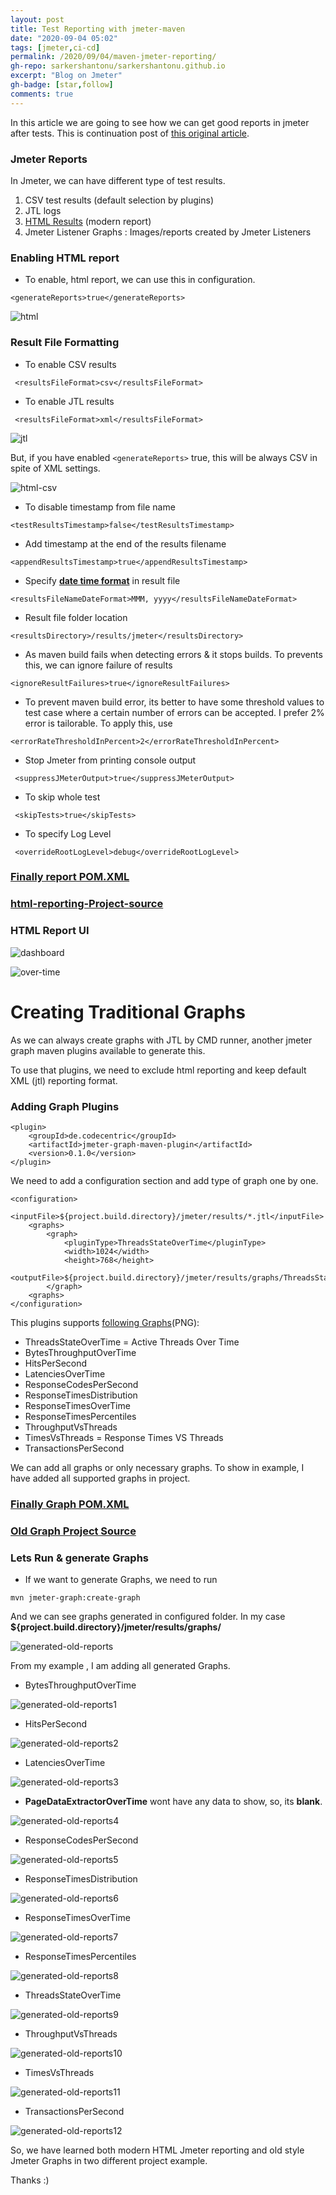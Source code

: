 ```yaml
---
layout: post
title: Test Reporting with jmeter-maven
date: "2020-09-04 05:02"
tags: [jmeter,ci-cd]
permalink: /2020/09/04/maven-jmeter-reporting/
gh-repo: sarkershantonu/sarkershantonu.github.io
excerpt: "Blog on Jmeter"
gh-badge: [star,follow]
comments: true
---
```

In this article we are going to see how we can get good reports in jmeter after tests. This is continuation post of [this original article](https://sarkershantonu.github.io/2020/08/28/maven-jmeter/).

### Jmeter Reports
In Jmeter, we can have different type of test results. 
1. CSV test results (default selection by plugins)
2. JTL logs 
3. [HTML Results](https://jmeter.apache.org/usermanual/generating-dashboard.html) (modern report)
4. Jmeter Listener Graphs : Images/reports created by Jmeter Listeners


### Enabling HTML report
- To enable, html report, we can use this in configuration. 

``` 
<generateReports>true</generateReports>
```

![html](/images/jmeter-maven/html-reports.JPG)

### Result File Formatting 
- To enable CSV results

```
 <resultsFileFormat>csv</resultsFileFormat>
``` 

- To enable JTL results 

```
 <resultsFileFormat>xml</resultsFileFormat>
``` 

![jtl](/images/jmeter-maven/jtl-created.JPG)

But, if you have enabled ```<generateReports>``` true, this will be always CSV in spite of  XML settings. 

![html-csv](/images/jmeter-maven/html-csv-reports.JPG)

- To disable timestamp from file name

```
<testResultsTimestamp>false</testResultsTimestamp>
``` 

- Add timestamp at the end of the results filename

```
<appendResultsTimestamp>true</appendResultsTimestamp>
```

- Specify [**date time format**](http://joda-time.sourceforge.net/apidocs/org/joda/time/format/DateTimeFormat.html) in result file 

```
<resultsFileNameDateFormat>MMM, yyyy</resultsFileNameDateFormat>
```

- Result file folder location 

```
<resultsDirectory>/results/jmeter</resultsDirectory>
```

- As maven build fails when detecting errors  & it stops builds. To prevents this, we can ignore failure of results 

``` 
<ignoreResultFailures>true</ignoreResultFailures>
```

- To prevent maven build error, its better to have some threshold values to test case where a certain number of errors can be accepted. I prefer 2% error is tailorable. To apply this, use 

```
<errorRateThresholdInPercent>2</errorRateThresholdInPercent>
``` 

- Stop Jmeter from printing console output 

```
 <suppressJMeterOutput>true</suppressJMeterOutput> 
```

- To skip whole test 

```
 <skipTests>true</skipTests>
```

- To specify Log Level 

``` 
 <overrideRootLogLevel>debug</overrideRootLogLevel>
```

### [Finally report POM.XML ](https://github.com/sarkershantonu/jmeter-novice-to-advance/blob/master/jmeter-maven-examples/jmeter-enhanced-reporting/pom.xml)

### [html-reporting-Project-source](https://github.com/sarkershantonu/jmeter-novice-to-advance/tree/master/jmeter-maven-examples/jmeter-enhanced-reporting)

### HTML Report UI

![dashboard](/images/jmeter-maven/html-dashboard.JPG)

![over-time](/images/jmeter-maven/html-over-time-charts.JPG)

# Creating Traditional Graphs 
As we can always create graphs with JTL by CMD runner, another jmeter graph maven plugins available to generate this. 

To use that plugins, we need to exclude html reporting and keep default XML (jtl) reporting format. 

### Adding Graph Plugins 

``` 
<plugin>
    <groupId>de.codecentric</groupId>
    <artifactId>jmeter-graph-maven-plugin</artifactId>
    <version>0.1.0</version>
</plugin>
```

We need to add a configuration section and add type of graph one by one. 

``` 
<configuration>
    <inputFile>${project.build.directory}/jmeter/results/*.jtl</inputFile>
    <graphs>
        <graph>
            <pluginType>ThreadsStateOverTime</pluginType>
            <width>1024</width>
            <height>768</height>
            <outputFile>${project.build.directory}/jmeter/results/graphs/ThreadsStateOverTime.png</outputFile>
        </graph>
    <graphs>
</configuration>
```

This plugins supports [following Graphs](https://jmeter-plugins.org/wiki/JMeterPluginsCMD/)(PNG): 
- ThreadsStateOverTime = Active Threads Over Time
- BytesThroughputOverTime
- HitsPerSecond
- LatenciesOverTime
- ResponseCodesPerSecond
- ResponseTimesDistribution
- ResponseTimesOverTime
- ResponseTimesPercentiles
- ThroughputVsThreads
- TimesVsThreads = Response Times VS Threads
- TransactionsPerSecond

We can add all graphs or only necessary graphs. To show in example, I have added all supported graphs in project. 

### [Finally Graph POM.XML ](https://github.com/sarkershantonu/jmeter-novice-to-advance/blob/master/jmeter-maven-examples/jmeter-old-graphs/pom.xml)

### [Old Graph Project Source](https://github.com/sarkershantonu/jmeter-novice-to-advance/tree/master/jmeter-maven-examples/jmeter-old-graphs)

### Lets Run & generate Graphs 
- If we want to generate Graphs, we need to run 

```
mvn jmeter-graph:create-graph
```

And we can see graphs generated in configured folder. In my case **${project.build.directory}/jmeter/results/graphs/**

![generated-old-reports](/images/jmeter-maven/old-reports.JPG)

From my example , I am adding all generated Graphs. 

- BytesThroughputOverTime

![generated-old-reports1](/images/jmeter-maven/old/BytesThroughputOverTime.png)

- HitsPerSecond

![generated-old-reports2](/images/jmeter-maven/old/HitsPerSecond.png)

- LatenciesOverTime

![generated-old-reports3](/images/jmeter-maven/old/LatenciesOverTime.png)

- **PageDataExtractorOverTime** wont have any data to show, so, its **blank**. 

![generated-old-reports4](/images/jmeter-maven/old/PageDataExtractorOverTime.png)

- ResponseCodesPerSecond

![generated-old-reports5](/images/jmeter-maven/old/ResponseCodesPerSecond.png)

- ResponseTimesDistribution

![generated-old-reports6](/images/jmeter-maven/old/ResponseTimesDistribution.png)

- ResponseTimesOverTime

![generated-old-reports7](/images/jmeter-maven/old/ResponseTimesOverTime.png)

- ResponseTimesPercentiles

![generated-old-reports8](/images/jmeter-maven/old/ResponseTimesPercentiles.png)

- ThreadsStateOverTime

![generated-old-reports9](/images/jmeter-maven/old/ThreadsStateOverTime.png)

- ThroughputVsThreads

![generated-old-reports10](/images/jmeter-maven/old/ThroughputVsThreads.png)

- TimesVsThreads

![generated-old-reports11](/images/jmeter-maven/old/TimesVsThreads.png)

- TransactionsPerSecond

![generated-old-reports12](/images/jmeter-maven/old/TransactionsPerSecond.png)

So, we have learned both modern HTML Jmeter reporting and old style Jmeter Graphs in two different project example. 

Thanks :)  